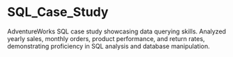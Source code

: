 # SQL_Case_Study
AdventureWorks SQL case study showcasing data querying skills. Analyzed yearly sales, monthly orders, product performance, and return rates, demonstrating proficiency in SQL analysis and database manipulation.
